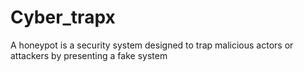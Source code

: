 # Cyber_trapx
A honeypot is a security system designed to trap malicious actors or attackers by presenting a fake system
